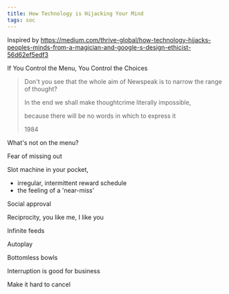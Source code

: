 ```yaml
---
title: How Technology is Hijacking Your Mind
tags: soc
---
```


Inspired by <https://medium.com/thrive-global/how-technology-hijacks-peoples-minds-from-a-magician-and-google-s-design-ethicist-56d62ef5edf3>

If You Control the Menu, You Control the Choices

> Don't you see that the whole aim of Newspeak is to narrow the range of thought?
>
> In the end we shall make thoughtcrime literally impossible,
>
> because there will be no words in which to express it
>
> 1984

What's not on the menu?

Fear of missing out

Slot machine in your pocket,

- irregular, intermittent reward schedule
- the feeling of a 'near-miss'

Social approval

Reciprocity, you like me, I like you

Infinite feeds

Autoplay

Bottomless bowls

Interruption is good for business

Make it hard to cancel
